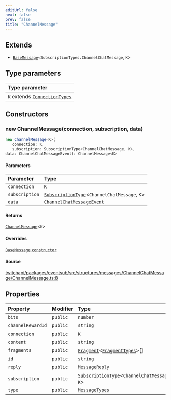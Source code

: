```yaml
---
editUrl: false
next: false
prev: false
title: "ChannelMessage"
---
```


## Extends

- [`BaseMessage`](/api/eventsub/classes/basemessage/)\<`SubscriptionTypes.ChannelChatMessage`, `K`\>

## Type parameters

| Type parameter |
| :------ |
| `K` extends [`ConnectionTypes`](/api/eventsub/type-aliases/connectiontypes/) |

## Constructors

### new ChannelMessage(connection, subscription, data)

```ts
new ChannelMessage<K>(
   connection: K, 
   subscription: SubscriptionType<ChannelChatMessage, K>, 
data: ChannelChatMessageEvent): ChannelMessage<K>
```

#### Parameters

| Parameter | Type |
| :------ | :------ |
| `connection` | `K` |
| `subscription` | [`SubscriptionType`](/api/eventsub/type-aliases/subscriptiontype/)\<`ChannelChatMessage`, `K`\> |
| `data` | [`ChannelChatMessageEvent`](/api/eventsub/interfaces/channelchatmessageevent/) |

#### Returns

[`ChannelMessage`](/api/eventsub/classes/channelmessage/)\<`K`\>

#### Overrides

[`BaseMessage`](/api/eventsub/classes/basemessage/).[`constructor`](/api/eventsub/classes/basemessage/#constructors)

#### Source

[twitchapi/packages/eventsub/src/structures/messages/ChannelChatMessage/ChannelMessage.ts:8](https://github.com/pablornc/twitchapi//blob/3baa008ac8be1133cbb9253985d5d4cd48b4e780/packages/eventsub/src/structures/messages/ChannelChatMessage/ChannelMessage.ts#L8)

## Properties

| Property | Modifier | Type | Inherited from |
| :------ | :------ | :------ | :------ |
| `bits` | `public` | `number` | [`BaseMessage`](/api/eventsub/classes/basemessage/).`bits` |
| `channelRewardId` | `public` | `string` | [`BaseMessage`](/api/eventsub/classes/basemessage/).`channelRewardId` |
| `connection` | `public` | `K` | [`BaseMessage`](/api/eventsub/classes/basemessage/).`connection` |
| `content` | `public` | `string` | [`BaseMessage`](/api/eventsub/classes/basemessage/).`content` |
| `fragments` | `public` | [`Fragment`](/api/eventsub/classes/fragment/)\<[`FragmentTypes`](/api/eventsub/type-aliases/fragmenttypes/)\>[] | [`BaseMessage`](/api/eventsub/classes/basemessage/).`fragments` |
| `id` | `public` | `string` | [`BaseMessage`](/api/eventsub/classes/basemessage/).`id` |
| `reply` | `public` | [`MessageReply`](/api/eventsub/classes/messagereply/) | [`BaseMessage`](/api/eventsub/classes/basemessage/).`reply` |
| `subscription` | `public` | [`SubscriptionType`](/api/eventsub/type-aliases/subscriptiontype/)\<`ChannelChatMessage`, `K`\> | [`BaseMessage`](/api/eventsub/classes/basemessage/).`subscription` |
| `type` | `public` | [`MessageTypes`](/api/eventsub/type-aliases/messagetypes/) | [`BaseMessage`](/api/eventsub/classes/basemessage/).`type` |
